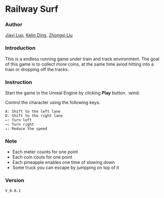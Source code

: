 # Railway Surf

### Author
[Jiayi Luo](https://github.com/luojy95), [Kelin Ding](https://github.com/dingkllily), [Zhongyi Liu](https://github.com/)

### Introduction
This is a endless running game under train and track environment. The goal of this game is to collect more coins, at the same time aviod hitting into a train or dropping off the tracks.

### Instruction
Start the game in the Unreal Engine by clicking __Play__ button. :wind:

Control the character using the following keys:

    A: Shift to the left lane
    D: Shift to the right lane
    ←: Turn left
    →: Turn right
    ↓: Reduce the speed

### Note 
- Each meter counts for one point
- Each coin couts for one point
- Each pineapple enables one time of slowing down
- Some truck you can escape by jumpping on top of it

### Version
    V_0.0.1
